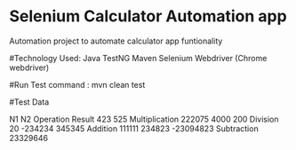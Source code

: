 # Selenium Calculator Automation app
Automation project to automate calculator app funtionality

#Technology Used:
Java
TestNG
Maven
Selenium Webdriver (Chrome webdriver)


#Run Test
command : mvn clean test

#Test Data

N1		N2			Operation		Result
423		525			Multiplication	222075
4000	200			Division		20
-234234	345345		Addition		111111
234823	-23094823	Subtraction		23329646



